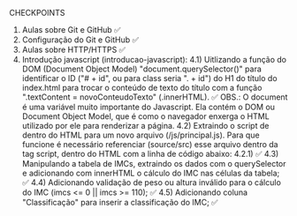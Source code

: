 CHECKPOINTS

1) Aulas sobre Git e GitHub ✅
2) Configuração do Git e GitHub ✅
3) Aulas sobre HTTP/HTTPS ✅
4) Introdução javascript (introducao-javascript):
    4.1) Uitlizando a função do DOM (Document Object Model) "document.querySelector()" para identificar o ID ("# + id", ou para class seria ". + id") do H1 do título do index.html para trocar o conteúdo de texto do título com a função ".textContent = novoConteudoTexto" (.innerHTML). ✅
    OBS.: O document é uma variável muito importante do Javascript. Ela contém o DOM ou Document Object Model, que é como o navegador enxerga o HTML utilizado por ele para renderizar a página.
    4.2) Extraindo o script de dentro do HTML para um novo arquivo (/js/principal.js). Para que funcione é necessário referenciar (source/src) esse arquivo dentro da tag script, dentro do HTML com a linha de código abaixo:
        4.2.1) <script src="./js/principal.js"></script> ✅
    4.3) Manipulando a tabela de IMCs, extraindo os dados com o querySelector e adicionando com innerHTML o cálculo do IMC nas células da tabela; ✅
    4.4) Adicionando validação de peso ou altura inválido para o cálculo do IMC (imcs <= 0 || imcs >= 110); ✅
    4.5) Adicionando coluna "Classificação" para inserir a classificação do IMC; ✅
    